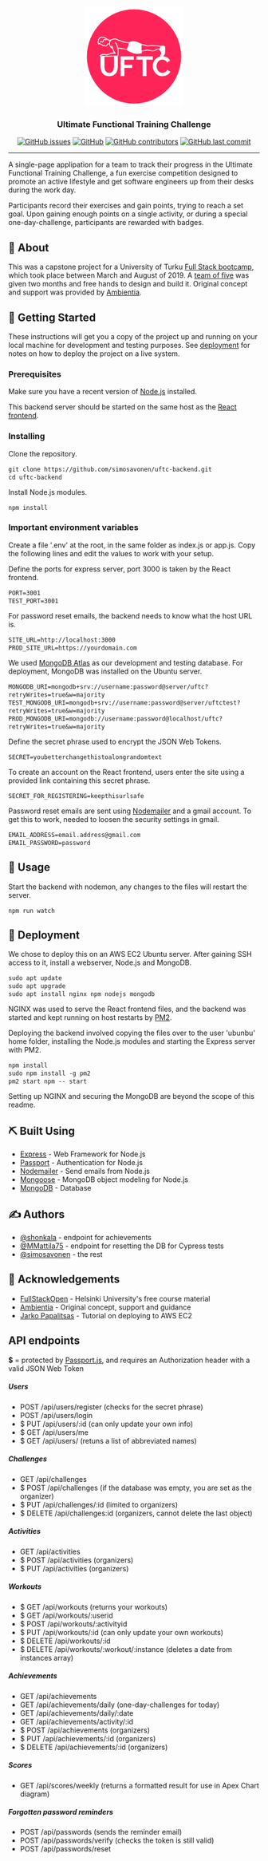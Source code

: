 <div align="center">
<a href="" rel="noopener"><img width=200px height=200px src="./plank_over_red_circle.png" alt="UFTC project logo"></a>
</div>

<div align="center"><h3>Ultimate Functional Training Challenge</h3></div>

<div align="center">
 <a href="https://github.com/simosavonen/uftc-backend/issues" rel="noopener">
 <img alt="GitHub issues" src="https://img.shields.io/github/issues/simosavonen/uftc-backend"></a>
 <a href="https://github.com/simosavonen/uftc-backend/blob/master/LICENSE" rel="noopener">
 <img alt="GitHub" src="https://img.shields.io/github/license/simosavonen/uftc-backend"></a>
 <a href="https://github.com/simosavonen/uftc-backend/graphs/contributors" rel="noopener"><img alt="GitHub contributors" src="https://img.shields.io/github/contributors/simosavonen/uftc-backend"></a>
 <a href="https://github.com/simosavonen/uftc-backend/commits/master" rel="noopener"><img alt="GitHub last commit" src="https://img.shields.io/github/last-commit/simosavonen/uftc-backend"></a>
</div>

---

<p>
 A single-page applipation for a team to track their progress in the Ultimate Functional Training Challenge, a fun exercise competition designed to promote an active lifestyle and get software engineers up from their desks during the work day.
 </p>

<p>
Participants record their exercises and gain points, trying to reach a set goal. Upon gaining enough points on a single activity, or during a special one-day-challenge, participants are rewarded with badges.
</p>

## 🧐 About <a name = "about"></a>

<p>
This was a capstone project for a University of Turku <a href="https://tech.utu.fi/fi/full-stack/" rel="noopener">Full Stack bootcamp</a>, which took place between March and August of 2019. A <a href="https://github.com/simosavonen/uftc-frontend/graphs/contributors" rel="noopener">team of five</a> was given two months and free hands to design and build it. Original concept and support was provided by <a href="https://www.ambientia.fi/">Ambientia</a>.
</p>

## 🏁 Getting Started <a name = "getting_started"></a>

These instructions will get you a copy of the project up and running on your local machine for development and testing purposes. See [deployment](#deployment) for notes on how to deploy the project on a live system.

### Prerequisites

Make sure you have a recent version of <a href="https://nodejs.org/en/" rel="noopener">Node.js</a> installed.

This backend server should be started on the same host as the <a href="https://github.com/simosavonen/uftc-frontend" rel="noopener">React frontend</a>.

### Installing

Clone the repository.

```
git clone https://github.com/simosavonen/uftc-backend.git
cd uftc-backend
```

Install Node.js modules.

```
npm install
```

### Important environment variables

Create a file '.env' at the root, in the same folder as index.js or app.js.
Copy the following lines and edit the values to work with your setup.

Define the ports for express server, port 3000 is taken by the React frontend.

```
PORT=3001
TEST_PORT=3001
```

For password reset emails, the backend needs to know what the host URL is.

```
SITE_URL=http://localhost:3000
PROD_SITE_URL=https://yourdomain.com
```

We used <a href="https://www.mongodb.com/cloud/atlas" rel="noopener">MongoDB Atlas</a> as our development and testing database.
For deployment, MongoDB was installed on the Ubuntu server.

```
MONGODB_URI=mongodb+srv://username:password@server/uftc?retryWrites=true&w=majority
TEST_MONGODB_URI=mongodb+srv://username:password@server/uftctest?retryWrites=true&w=majority
PROD_MONGODB_URI=mongodb://username:password@localhost/uftc?retryWrites=true&w=majority
```

Define the secret phrase used to encrypt the JSON Web Tokens.

```
SECRET=youbetterchangethistoalongrandomtext
```

To create an account on the React frontend, users enter the site using a provided link containing this secret phrase.

```
SECRET_FOR_REGISTERING=keepthisurlsafe
```

Password reset emails are sent using <a href="https://nodemailer.com/about/" rel="noopener">Nodemailer</a> and a gmail account.
To get this to work, needed to loosen the security settings in gmail.

```
EMAIL_ADDRESS=email.address@gmail.com
EMAIL_PASSWORD=password
```

## 🎈 Usage <a name="usage"></a>

Start the backend with nodemon, any changes to the files will restart the server.

```
npm run watch
```

## 🚀 Deployment <a name = "deployment"></a>

We chose to deploy this on an AWS EC2 Ubuntu server. After gaining SSH access to it, install a webserver, Node.js and MongoDB.

```
sudo apt update
sudo apt upgrade
sudo apt install nginx npm nodejs mongodb
```

NGINX was used to serve the React frontend files, and the backend was started and kept running on host restarts by <a href="http://pm2.keymetrics.io/" rel="nopopener">PM2</a>.

Deploying the backend involved copying the files over to the user 'ubunbu' home folder, installing the Node.js modules and starting the Express server with PM2.

```
npm install
sudo npm install -g pm2
pm2 start npm -- start
```

Setting up NGINX and securing the MongoDB are beyond the scope of this readme.

## ⛏️ Built Using <a name = "built_using"></a>

- [Express](https://expressjs.com/) - Web Framework for Node.js
- [Passport](http://www.passportjs.org/) - Authentication for Node.js
- [Nodemailer](https://nodemailer.com/about/) - Send emails from Node.js
- [Mongoose](https://mongoosejs.com/) - MongoDB object modeling for Node.js
- [MongoDB](https://www.mongodb.com/) - Database

## ✍️ Authors <a name = "authors"></a>

- [@shonkala](https://github.com/shonkala) - endpoint for achievements
- [@MMattila75](https://github.com/MMattila75) - endpoint for resetting the DB for Cypress tests
- [@simosavonen](https://github.com/simosavonen) - the rest

## 🎉 Acknowledgements <a name = "acknowledgement"></a>

- [FullStackOpen](https://fullstackopen.com/) - Helsinki University's free course material
- [Ambientia](https://www.ambientia.fi/) - Original concept, support and guidance
- [Jarko Papalitsas](https://www.utu.fi/fi/ihmiset/jarko-papalitsas) - Tutorial on deploying to AWS EC2

## API endpoints

**\$** = protected by <a href="http://www.passportjs.org/" rel="noopener">Passport.js</a>, and requires an Authorization header with a valid JSON Web Token

##### Users

- POST /api/users/register (checks for the secret phrase)
- POST /api/users/login
- \$ PUT /api/users/:id (can only update your own info)
- \$ GET /api/users/me
- \$ GET /api/users/ (retuns a list of abbreviated names)

##### Challenges

- GET /api/challenges
- \$ POST /api/challenges (if the database was empty, you are set as the organizer)
- \$ PUT /api/challenges/:id (limited to organizers)
- \$ DELETE /api/challenges:id (organizers, cannot delete the last object)

##### Activities

- GET /api/activities
- \$ POST /api/activities (organizers)
- \$ PUT /api/activities (organizers)

##### Workouts

- \$ GET /api/workouts (returns your workouts)
- \$ GET /api/workouts/:userid
- \$ POST /api/workouts/:activityid
- \$ PUT /api/workouts/:id (can only update your own workouts)
- \$ DELETE /api/workouts/:id
- \$ DELETE /api/workouts/:workout/:instance (deletes a date from instances array)

##### Achievements

- GET /api/achievements
- GET /api/achievements/daily (one-day-challenges for today)
- GET /api/achievements/daily/:date
- GET /api/achievements/activity/:id
- \$ POST /api/achievements (organizers)
- \$ PUT /api/achievements/:id (organizers)
- \$ DELETE /api/achievements/:id (organizers)

##### Scores

- GET /api/scores/weekly (returns a formatted result for use in Apex Chart diagram)

##### Forgotten password reminders

- POST /api/passwords (sends the reminder email)
- POST /api/passwords/verify (checks the token is still valid)
- POST /api/passwords/reset

